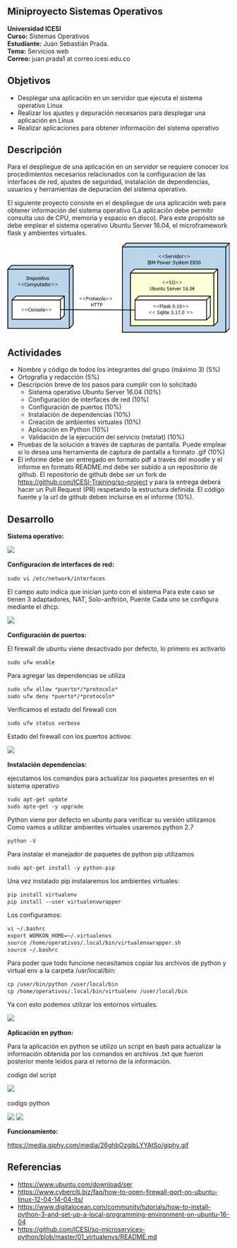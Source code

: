 ## Miniproyecto Sistemas Operativos

**Universidad ICESI**  
**Curso:** Sistemas Operativos  
**Estudiante:** Juan Sebastián Prada.  
**Tema:**  Servicios web  
**Correo:** juan.prada1 at correo.icesi.edu.co

## Objetivos
* Desplegar una aplicación en un servidor que ejecuta el sistema operativo Linux
* Realizar los ajustes y depuración necesarios para desplegar una
aplicación en Linux
* Realizar aplicaciones para obtener información del sistema operativo

## Descripción
Para el despliegue de una aplicación en un servidor se requiere conocer los procedimientos necesarios relacionados con la configuracion de las interfaces de red, ajustes de seguridad, instalación de dependencias, usuarios y herramientas de depuracíon del sistema operativo.

El siguiente proyecto consiste en el despliegue de una aplicación web para obtener información del sistema operativo (La aplicación debe permitir consulta uso de CPU, memoria y espacio en disco). Para este propósito se debe emplear el sistema operativo Ubuntu Server 16.04, el microframework flask y ambientes virtuales.

<p align="center">
  <img src="images/vista-despliegue.png" alt="webservice architecture"/>
</p>

## Actividades
* Nombre y código de todos los integrantes del grupo (máximo 3) (5%)
* Ortografía y redacción (5%)
* Descripción breve de los pasos para cumplir con lo solicitado
  * Sistema operativo Ubuntu Server 16.04 (10%)
  * Configuración de interfaces de red (10%)
  * Configuración de puertos (10%)
  * Instalación de dependencias (10%)
  * Creación de ambientes virtuales (10%)
  * Aplicación en Python (10%)
  * Validación de la ejecución del servicio (netstat) (10%)
* Pruebas de la solución a través de capturas de pantalla. Puede emplear si lo desea una herramienta de captura de pantalla a formato .gif (10%)
* El informe debe ser entregado en formato pdf a través del moodle y el informe en formato README.md debe ser subido a un repositorio de github. El repositorio de github debe ser un fork de https://github.com/ICESI-Training/so-project y para la entrega deberá hacer un Pull Request (PR) respetando la estructura definida. El código fuente y la url de github deben incluirse en el informe (10%).


## Desarrollo

**Sistema operativo:**

![][1]

**Configuracion de interfaces de red:**

``
sudo vi /etc/network/interfaces
``

El campo auto indica que inician junto con el sistema
Para este caso se tienen 3 adaptadores, NAT, Solo-anftrión, Puente
Cada uno se configura mediante el dhcp.

![][2]

**Configuración de puertos:**

El firewall de ubuntu viene desactivado por defecto, lo primero es activarlo

```
sudo ufw enable
```

Para agregar las dependencias se utiliza

```
sudo ufw allow *puerto*/*protocolo*
sudo ufw deny *puerto*/*protocolo*
```

Verificamos el estado del firewall con 

```
sudo ufw status verbose
```

Estado del firewall con los puertos activos:

![][3]

**Instalación dependencias:**

ejecutamos los comandos para actualizar los paquetes presentes en el sistema operativo


```
sudo apt-get update
sudo apte-get -y upgrade
```
Python viene por defecto en ubuntu para verificar su versión utilizamos
Como vamos a utilizar ambientes virtuales usaremos python 2.7

```
python -V
```

Para instalar el manejador de paquetes de python pip utilizamos

```
sudo apt-get install -y python-pip
```

Una vez instalado pip instalaremos los ambientes virtuales:

```
pip install virtualenv
pip install --user virtualenvwrapper
```

Los configuramos:

```
vi ~/.bashrc
export WORKON_HOME=~/.virtualenvs
source /home/operativos/.local/bin/virtualenvwrapper.sh
source ~/.bashrc
```

Para poder que todo funcione necesitamos copiar los archivos de python
y virtual env a la carpeta /usr/local/bin:

```
cp /user/bin/python /user/local/bin
cp /home/operativos/.local/bin/virtualenv /user/local/bin
```

Ya con esto podemos utilizar los entornos virtuales.

![][4]

**Aplicación en python:**

Para la aplicación en python se utilizo un script en bash para actualizar
la información obtenida por los comandos en archivos .txt que fueron posterior mente
leidos para el retorno de la información.

codigo del script

![][7]

codigo python

![][5]
![][6]

**Funcionamiento:**

https://media.giphy.com/media/26ghbOzgibLYYAtSo/giphy.gif


## Referencias
* https://www.ubuntu.com/download/ser
* https://www.cyberciti.biz/faq/how-to-open-firewall-port-on-ubuntu-linux-12-04-14-04-lts/
* https://www.digitalocean.com/community/tutorials/how-to-install-python-3-and-set-up-a-local-programming-environment-on-ubuntu-16-04
* https://github.com/ICESI/so-microservices-python/blob/master/01_virtualenvs/README.md

[1]: images/Screenshot_1.png
[2]: images/Screenshot_2.png
[3]: images/Screenshot_3.png
[4]: images/Screenshot_4.png
[5]: images/Screenshot_5.png
[6]: images/Screenshot_6.png
[7]: images/Screenshot_7.png
